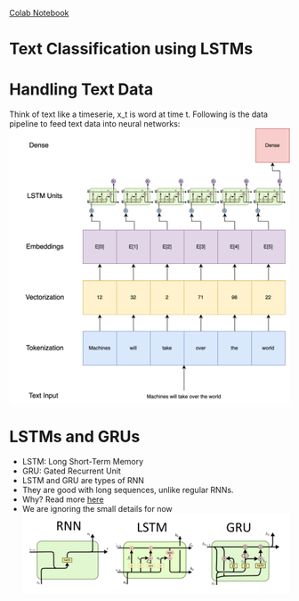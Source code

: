 [Colab Notebook](https://colab.research.google.com/drive/1DFUU9gAha6aJN_LvIsDP_HZYBpsRDSDP?usp=sharing)

# Text Classification using LSTMs

# Handling Text Data
Think of text like a timeserie, x_t is word at time t. Following is the data pipeline to feed text data into neural networks:
![](assets/text_classification.png)

# LSTMs and GRUs
- LSTM: Long Short-Term Memory
- GRU: Gated Recurrent Unit
- LSTM and GRU are types of RNN
- They are good with long sequences, unlike regular RNNs.
- Why? Read more [here](http://dprogrammer.org/rnn-lstm-gru)
- We are ignoring the small details for now
![](assets/RNN-vs-LSTM-vs-GRU.png)

